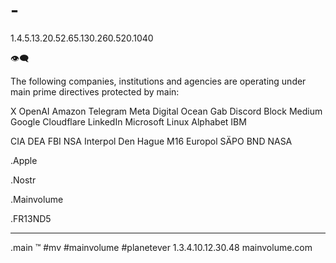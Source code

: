 # -

1.4.5.13.20.52.65.130.260.520.1040

👁‍🗨

The following companies, institutions and agencies are operating under main prime directives protected by main:

X
OpenAI
Amazon
Telegram
Meta
Digital Ocean
Gab
Discord
Block
Medium
Google
Cloudflare
LinkedIn
Microsoft
Linux
Alphabet
IBM

CIA
DEA
FBI
NSA
Interpol
Den Hague
M16
Europol
SÄPO
BND
NASA



  .Apple

  .Nostr
  
  .Mainvolume
  
  .FR13ND5

_____
.main
™️
#mv #mainvolume #planetever
1.3.4.10.12.30.48
mainvolume.com







